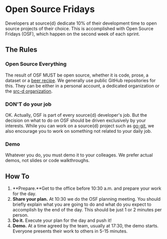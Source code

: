 
# Open Source Fridays

Developers at source{d} dedicate 10% of their development time to open source projects of their choice. 
This is accomplished with Open Source Fridays (OSF), which happen on the second week of each sprint.

## The Rules

### Open Source Everything

The result of OSF MUST be open source, whether it is code, prose, a dataset or a [beer recipe](https://github.com/src-d/homebrew).
We generally use public GitHub repositories for this.
They can be either in a personal account, a dedicated organization or the [src-d organization](https://github.com/src-d).

### DON'T do your job

OK. Actually, OSF is part of every source{d} developer's job. But the decision on what to do
on OSF should be driven exclusively by your interests. While you can work on a source{d} project such as
[go-git](https://github.com/src-d/go-git), we also encourage you to work on something not related
to your daily job.

### Demo

Whatever you do, you must demo it to your colleages. We prefer actual demos, not slides or code
walkthroughs.

## How To

1. **Prepare.**Get to the office before 10:30 a.m. and prepare your work for the day.
2. **Share your plan.** At 10:30 we do the OSF planning meeting. You should briefly explain what you are going to do and what do you expect to accomplish by the end of the day. This should be just 1 or 2 minutes per person.
3. **Do it.** Execute your plan for the day and push it!
4. **Demo.** At a time agreed by the team, usually at 17:30, the demo starts. Everyone presents their work to others in 5-15 minutes.


